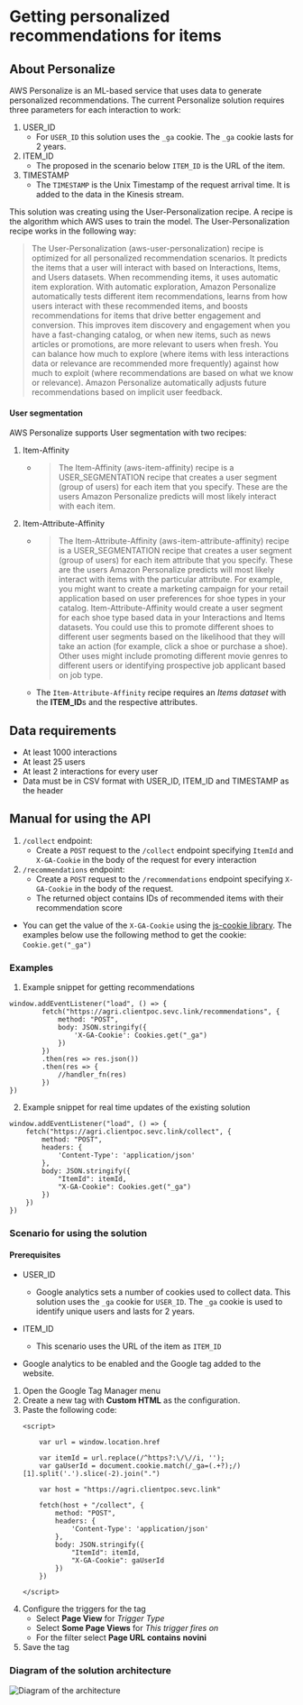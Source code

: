 # Getting personalized recommendations for items

## About Personalize
AWS Personalize is an ML-based service that uses data to generate personalized recommendations. 
The current Personalize solution requires three parameters for each interaction to work:
1. USER_ID
    - For `USER_ID` this solution uses the `_ga` cookie. The `_ga` cookie lasts for 2 years.
2. ITEM_ID
    - The proposed in the scenario below `ITEM_ID` is the URL of the item.
3. TIMESTAMP
    - The `TIMESTAMP` is the Unix Timestamp of the request arrival time. It is added to the data in the Kinesis stream.

This solution was creating using the User-Personalization recipe. A recipe is the algorithm which AWS uses to train the model. The User-Personalization recipe works in the following way:

>The User-Personalization (aws-user-personalization) recipe is optimized for all personalized recommendation scenarios. It predicts the items that a user will interact with based on Interactions, Items, and Users datasets. When recommending items, it uses automatic item exploration.
With automatic exploration, Amazon Personalize automatically tests different item recommendations, learns from how users interact with these recommended items, and boosts recommendations for items that drive better engagement and conversion. This improves item discovery and engagement when you have a fast-changing catalog, or when new items, such as news articles or promotions, are more relevant to users when fresh.
You can balance how much to explore (where items with less interactions data or relevance are recommended more frequently) against how much to exploit (where recommendations are based on what we know or relevance). Amazon Personalize automatically adjusts future recommendations based on implicit user feedback.

#### User segmentation
AWS Personalize supports User segmentation with two recipes:
1. Item-Affinity
    - >The Item-Affinity (aws-item-affinity) recipe is a USER_SEGMENTATION recipe that creates a user segment (group of users) for each item that you specify. These are the users Amazon Personalize predicts will most likely interact with each item. 
2. Item-Attribute-Affinity
    - >The Item-Attribute-Affinity (aws-item-attribute-affinity) recipe is a USER_SEGMENTATION recipe that creates a user segment (group of users) for each item attribute that you specify. These are the users Amazon Personalize predicts will most likely interact with items with the particular attribute. 
      >For example, you might want to create a marketing campaign for your retail application based on user preferences for shoe types in your catalog. Item-Attribute-Affinity would create a user segment for each shoe type based data in your Interactions and Items datasets. You could use this to promote different shoes to different user segments based on the likelihood that they will take an action (for example, click a shoe or purchase a shoe). Other uses might include promoting different movie genres to different users or identifying prospective job applicant based on job type. 
    - The `Item-Attribute-Affinity` recipe requires an *Items dataset* with the **ITEM_ID**s and the respective attributes.

## Data requirements
+   At least 1000 interactions
+   At least 25 users
+   At least 2 interactions for every user
+   Data must be in CSV format with USER_ID, ITEM_ID and TIMESTAMP as the header

## Manual for using the API
1.  ```/collect``` endpoint:
    -   Create a `POST` request to the ```/collect``` endpoint specifying `ItemId` and `X-GA-Cookie` in the body of the request for every interaction
2.  ```/recommendations``` endpoint:
    -   Create a `POST` request to the ```/recommendations``` endpoint specifying `X-GA-Cookie` in the body of the request.
    -   The returned object contains IDs of recommended items with their recommendation score
- You can get the value of the `X-GA-Cookie` using the [js-cookie library](https://github.com/js-cookie/js-cookie). The examples below use the following method to get the cookie:
```Cookie.get("_ga")```

### Examples
1. Example snippet for getting recommendations
```
window.addEventListener("load", () => {
        fetch("https://agri.clientpoc.sevc.link/recommendations", {
            method: "POST",
            body: JSON.stringify({
                'X-GA-Cookie': Cookies.get("_ga")
            })
        })
        .then(res => res.json())
        .then(res => {
            //handler_fn(res)
        })
})
```
2. Example snippet for real time updates of the existing solution
```
window.addEventListener("load", () => {
    fetch("https://agri.clientpoc.sevc.link/collect", {
        method: "POST",
        headers: {
            'Content-Type': 'application/json'
        },
        body: JSON.stringify({ 
            "ItemId": itemId,
            "X-GA-Cookie": Cookies.get("_ga")
        })
    })
})
```
### Scenario for using the solution
#### Prerequisites
- USER_ID
    - Google analytics sets a number of cookies used to collect data. This solution uses the `_ga` cookie for `USER_ID`. The `_ga` cookie is used to identify unique users and lasts for 2 years.
- ITEM_ID
    - This scenario uses the URL of the item as `ITEM_ID`

-  Google analytics to be enabled and the Google tag added to the website.
1. Open the Google Tag Manager menu
2. Create a new tag with **Custom HTML** as the configuration.
3. Paste the following code:
    ```
    <script>

        var url = window.location.href
        
        var itemId = url.replace(/^https?:\/\//i, '');
        var gaUserId = document.cookie.match(/_ga=(.+?);/)[1].split('.').slice(-2).join(".")
        
        var host = "https://agri.clientpoc.sevc.link"
        
        fetch(host + "/collect", {
            method: "POST",
            headers: {
                'Content-Type': 'application/json'
            },
            body: JSON.stringify({ 
                "ItemId": itemId,
                "X-GA-Cookie": gaUserId
            })
        })

    </script>
    ```
4. Configure the triggers for the tag
    - Select **Page View** for *Trigger Type*
    - Select **Some Page Views** for *This trigger fires on*
    - For the filter select **Page URL** **contains** **novini**
5. Save the tag

### Diagram of the solution architecture
![Diagram of the architecture](/doc/diagram.png)
